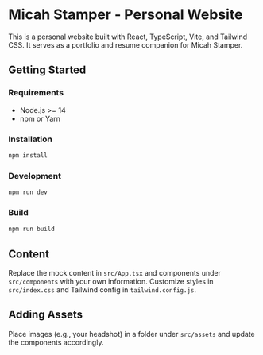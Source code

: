 # Micah Stamper - Personal Website

This is a personal website built with React, TypeScript, Vite, and Tailwind CSS. It serves as a portfolio and resume companion for Micah Stamper.

## Getting Started

### Requirements

- Node.js >= 14
- npm or Yarn

### Installation

```bash
npm install
```

### Development

```bash
npm run dev
```

### Build

```bash
npm run build
```

## Content

Replace the mock content in `src/App.tsx` and components under `src/components` with your own information. Customize styles in `src/index.css` and Tailwind config in `tailwind.config.js`.

## Adding Assets

Place images (e.g., your headshot) in a folder under `src/assets` and update the components accordingly.